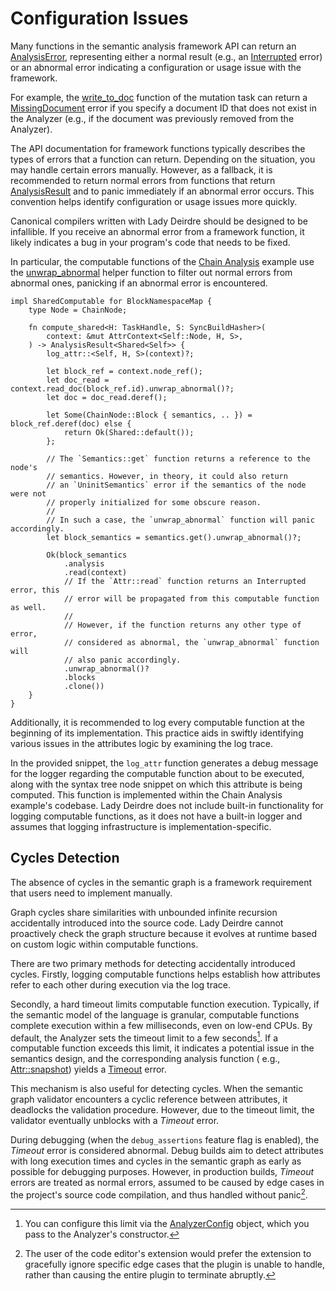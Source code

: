 <!------------------------------------------------------------------------------
  This file is part of "Lady Deirdre", a compiler front-end foundation
  technology.

  This work is proprietary software with source-available code.

  To copy, use, distribute, or contribute to this work, you must agree to
  the terms of the General License Agreement:

  https://github.com/Eliah-Lakhin/lady-deirdre/blob/master/EULA.md

  The agreement grants a Basic Commercial License, allowing you to use
  this work in non-commercial and limited commercial products with a total
  gross revenue cap. To remove this commercial limit for one of your
  products, you must acquire a Full Commercial License.

  If you contribute to the source code, documentation, or related materials,
  you must grant me an exclusive license to these contributions.
  Contributions are governed by the "Contributions" section of the General
  License Agreement.

  Copying the work in parts is strictly forbidden, except as permitted
  under the General License Agreement.

  If you do not or cannot agree to the terms of this Agreement,
  do not use this work.

  This work is provided "as is", without any warranties, express or implied,
  except where such disclaimers are legally invalid.

  Copyright (c) 2024 Ilya Lakhin (Илья Александрович Лахин).
  All rights reserved.
------------------------------------------------------------------------------->

# Configuration Issues

Many functions in the semantic analysis framework API can return
an [AnalysisError](https://docs.rs/lady-deirdre/2.0.1/lady_deirdre/analysis/enum.AnalysisError.html),
representing either a normal result (e.g.,
an [Interrupted](https://docs.rs/lady-deirdre/2.0.1/lady_deirdre/analysis/enum.AnalysisError.html#variant.Interrupted)
error) or an abnormal error indicating a configuration or usage issue with the
framework.

For example,
the [write_to_doc](https://docs.rs/lady-deirdre/2.0.1/lady_deirdre/analysis/trait.MutationAccess.html#method.write_to_doc)
function of the mutation task can return
a [MissingDocument](https://docs.rs/lady-deirdre/2.0.1/lady_deirdre/analysis/enum.AnalysisError.html#variant.MissingDocument)
error if you specify a document ID that does not exist in the Analyzer (e.g., if
the document was previously removed from the Analyzer).

The API documentation for framework functions typically describes the types of
errors that a function can return. Depending on the situation, you may handle
certain errors manually. However, as a fallback, it is recommended to return
normal errors from functions that
return [AnalysisResult](https://docs.rs/lady-deirdre/2.0.1/lady_deirdre/analysis/type.AnalysisResult.html)
and to panic immediately if an abnormal error occurs. This convention helps
identify configuration or usage issues more quickly.

Canonical compilers written with Lady Deirdre should be designed to be
infallible. If you receive an abnormal error from a framework function, it
likely indicates a bug in your program's code that needs to be fixed.

In particular, the computable functions of
the [Chain Analysis](https://github.com/Eliah-Lakhin/lady-deirdre/blob/f350aaed30373a67694c3aba4d2cfd9874c2a656/work/crates/examples/src/chain_analysis/semantics.rs#L337)
example use
the [unwrap_abnormal](https://docs.rs/lady-deirdre/2.0.1/lady_deirdre/analysis/type.AnalysisResult.html#method.unwrap_abnormal)
helper function to filter out normal errors from abnormal ones, panicking if an
abnormal error is encountered.

```rust,noplayground
impl SharedComputable for BlockNamespaceMap {
    type Node = ChainNode;

    fn compute_shared<H: TaskHandle, S: SyncBuildHasher>(
        context: &mut AttrContext<Self::Node, H, S>,
    ) -> AnalysisResult<Shared<Self>> {
        log_attr::<Self, H, S>(context)?;

        let block_ref = context.node_ref();
        let doc_read = context.read_doc(block_ref.id).unwrap_abnormal()?;
        let doc = doc_read.deref();

        let Some(ChainNode::Block { semantics, .. }) = block_ref.deref(doc) else {
            return Ok(Shared::default());
        };

        // The `Semantics::get` function returns a reference to the node's
        // semantics. However, in theory, it could also return
        // an `UninitSemantics` error if the semantics of the node were not
        // properly initialized for some obscure reason.
        //
        // In such a case, the `unwrap_abnormal` function will panic accordingly.
        let block_semantics = semantics.get().unwrap_abnormal()?;

        Ok(block_semantics
            .analysis
            .read(context)
            // If the `Attr::read` function returns an Interrupted error, this
            // error will be propagated from this computable function as well.
            //
            // However, if the function returns any other type of error,
            // considered as abnormal, the `unwrap_abnormal` function will
            // also panic accordingly.
            .unwrap_abnormal()?
            .blocks
            .clone())
    }
}
```

Additionally, it is recommended to log every computable function at the
beginning of its implementation. This practice aids in swiftly identifying
various issues in the attributes logic by examining the log trace.

In the provided snippet, the `log_attr` function generates a debug message for
the logger regarding the computable function about to be executed, along with
the syntax tree node snippet on which this attribute is being computed. This
function is implemented within the Chain Analysis example's codebase. Lady
Deirdre does not include built-in functionality for logging computable
functions, as it does not have a built-in logger and assumes that logging
infrastructure is implementation-specific.

## Cycles Detection

The absence of cycles in the semantic graph is a framework requirement that
users need to implement manually.

Graph cycles share similarities with unbounded infinite recursion accidentally
introduced into the source code. Lady Deirdre cannot proactively check the graph
structure because it evolves at runtime based on custom logic within computable
functions.

There are two primary methods for detecting accidentally introduced cycles.
Firstly, logging computable functions helps establish how attributes refer to
each other during execution via the log trace.

Secondly, a hard timeout limits computable function execution. Typically, if the
semantic model of the language is granular, computable functions complete
execution within a few milliseconds, even on low-end CPUs. By default, the
Analyzer sets the timeout limit to a few seconds[^timeoutlimit]. If a computable
function exceeds this limit, it indicates a potential issue in the semantics
design, and the corresponding analysis function (
e.g., [Attr::snapshot](https://docs.rs/lady-deirdre/2.0.1/lady_deirdre/analysis/struct.Attr.html#method.snapshot))
yields
a [Timeout](https://docs.rs/lady-deirdre/2.0.1/lady_deirdre/analysis/enum.AnalysisError.html#variant.Timeout)
error.

This mechanism is also useful for detecting cycles. When the semantic graph
validator encounters a cyclic reference between attributes, it deadlocks the
validation procedure. However, due to the timeout limit, the validator
eventually unblocks with a *Timeout* error.

During debugging (when the `debug_assertions` feature flag is enabled), the
*Timeout* error is considered abnormal. Debug builds aim to detect attributes
with long execution times and cycles in the semantic graph as early as possible
for debugging purposes. However, in production builds, *Timeout* errors are
treated as normal errors, assumed to be caused by edge cases in the project's
source code compilation, and thus handled without panic[^timoutpanic].

[^timeoutlimit]: You can configure this limit via
the [AnalyzerConfig](https://docs.rs/lady-deirdre/2.0.1/lady_deirdre/analysis/struct.AnalyzerConfig.html)
object, which you pass to the Analyzer's constructor.

[^timoutpanic]: The user of the code editor's extension would prefer the
extension to gracefully ignore specific edge cases that the plugin is unable to
handle, rather than causing the entire plugin to terminate abruptly.

